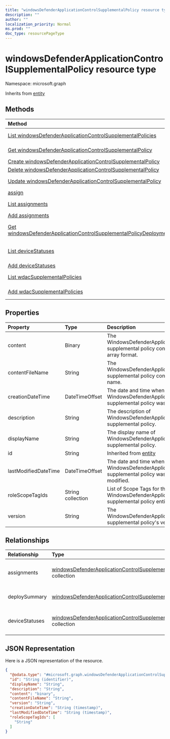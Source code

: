 ```yaml
---
title: "windowsDefenderApplicationControlSupplementalPolicy resource type"
description: ""
author: ""
localization_priority: Normal
ms.prod: ""
doc_type: resourcePageType
---
```


# windowsDefenderApplicationControlSupplementalPolicy resource type


Namespace: microsoft.graph




Inherits from [entity](../resources/entity.md)

## Methods
|Method|Return Type|Description|
|:---|:---|:---|
|[List windowsDefenderApplicationControlSupplementalPolicies](../api/windowsdefenderapplicationcontrolsupplementalpolicy-list.md)|[windowsDefenderApplicationControlSupplementalPolicy](../resources/windowsdefenderapplicationcontrolsupplementalpolicy.md) collection|List properties and relationships of the [windowsDefenderApplicationControlSupplementalPolicy](../resources/windowsdefenderapplicationcontrolsupplementalpolicy.md) objects.|
|[Get windowsDefenderApplicationControlSupplementalPolicy](../api/windowsdefenderapplicationcontrolsupplementalpolicy-get.md)|[windowsDefenderApplicationControlSupplementalPolicy](../resources/windowsdefenderapplicationcontrolsupplementalpolicy.md)|Read properties and relationships of the [windowsDefenderApplicationControlSupplementalPolicy](../resources/windowsdefenderapplicationcontrolsupplementalpolicy.md) object.|
|[Create windowsDefenderApplicationControlSupplementalPolicy](../api/windowsdefenderapplicationcontrolsupplementalpolicy-create.md)|[windowsDefenderApplicationControlSupplementalPolicy](../resources/windowsdefenderapplicationcontrolsupplementalpolicy.md)|Create a new [windowsDefenderApplicationControlSupplementalPolicy](../resources/windowsdefenderapplicationcontrolsupplementalpolicy.md) object.|
|[Delete windowsDefenderApplicationControlSupplementalPolicy](../api/windowsdefenderapplicationcontrolsupplementalpolicy-delete.md)|None|Deletes a [windowsDefenderApplicationControlSupplementalPolicy](../resources/windowsdefenderapplicationcontrolsupplementalpolicy.md).|
|[Update windowsDefenderApplicationControlSupplementalPolicy](../api/windowsdefenderapplicationcontrolsupplementalpolicy-update.md)|[windowsDefenderApplicationControlSupplementalPolicy](../resources/windowsdefenderapplicationcontrolsupplementalpolicy.md)|Update the properties of a [windowsDefenderApplicationControlSupplementalPolicy](../resources/windowsdefenderapplicationcontrolsupplementalpolicy.md) object.|
|[assign](../api/windowsdefenderapplicationcontrolsupplementalpolicy-assign.md)|None||
|[List assignments](../api/windowsdefenderapplicationcontrolsupplementalpolicy-list-assignments.md)|[windowsDefenderApplicationControlSupplementalPolicyAssignment](../resources/windowsdefenderapplicationcontrolsupplementalpolicyassignment.md) collection|Get the windowsDefenderApplicationControlSupplementalPolicyAssignments from the assignments navigation property.|
|[Add assignments](../api/windowsdefenderapplicationcontrolsupplementalpolicy-post-assignments.md)|[windowsDefenderApplicationControlSupplementalPolicyAssignment](../resources/windowsdefenderapplicationcontrolsupplementalpolicyassignment.md)|Add assignments by posting to the assignments collection.|
|[Get windowsDefenderApplicationControlSupplementalPolicyDeploymentSummary](../api/windowsdefenderapplicationcontrolsupplementalpolicydeploymentsummary-get.md)|[windowsDefenderApplicationControlSupplementalPolicyDeploymentSummary](../resources/windowsdefenderapplicationcontrolsupplementalpolicydeploymentsummary.md)|Read properties and relationships of the [windowsDefenderApplicationControlSupplementalPolicyDeploymentSummary](../resources/windowsdefenderapplicationcontrolsupplementalpolicydeploymentsummary.md) object.|
|[List deviceStatuses](../api/windowsdefenderapplicationcontrolsupplementalpolicy-list-devicestatuses.md)|[windowsDefenderApplicationControlSupplementalPolicyDeploymentStatus](../resources/windowsdefenderapplicationcontrolsupplementalpolicydeploymentstatus.md) collection|Get the windowsDefenderApplicationControlSupplementalPolicyDeploymentStatuses from the deviceStatuses navigation property.|
|[Add deviceStatuses](../api/windowsdefenderapplicationcontrolsupplementalpolicy-post-devicestatuses.md)|[windowsDefenderApplicationControlSupplementalPolicyDeploymentStatus](../resources/windowsdefenderapplicationcontrolsupplementalpolicydeploymentstatus.md)|Add deviceStatuses by posting to the deviceStatuses collection.|
|[List wdacSupplementalPolicies](../api/intune-apps-deviceappmanagement-list-wdacsupplementalpolicies.md)|[windowsDefenderApplicationControlSupplementalPolicy](../resources/windowsdefenderapplicationcontrolsupplementalpolicy.md) collection|Get the windowsDefenderApplicationControlSupplementalPolicies from the wdacSupplementalPolicies navigation property.|
|[Add wdacSupplementalPolicies](../api/intune-apps-deviceappmanagement-post-wdacsupplementalpolicies.md)|[windowsDefenderApplicationControlSupplementalPolicy](../resources/windowsdefenderapplicationcontrolsupplementalpolicy.md)|Add wdacSupplementalPolicies by posting to the wdacSupplementalPolicies collection.|

## Properties
|Property|Type|Description|
|:---|:---|:---|
|content|Binary|The WindowsDefenderApplicationControl supplemental policy content in byte array format.|
|contentFileName|String|The WindowsDefenderApplicationControl supplemental policy content's file name.|
|creationDateTime|DateTimeOffset|The date and time when the WindowsDefenderApplicationControl supplemental policy was uploaded.|
|description|String|The description of WindowsDefenderApplicationControl supplemental policy.|
|displayName|String|The display name of WindowsDefenderApplicationControl supplemental policy.|
|id|String| Inherited from [entity](../resources/entity.md)|
|lastModifiedDateTime|DateTimeOffset|The date and time when the WindowsDefenderApplicationControl supplemental policy was last modified.|
|roleScopeTagIds|String collection|List of Scope Tags for this WindowsDefenderApplicationControl supplemental policy entity.|
|version|String|The WindowsDefenderApplicationControl supplemental policy's version.|

## Relationships
|Relationship|Type|Description|
|:---|:---|:---|
|assignments|[windowsDefenderApplicationControlSupplementalPolicyAssignment](../resources/windowsdefenderapplicationcontrolsupplementalpolicyassignment.md) collection|The associated group assignments for this WindowsDefenderApplicationControl supplemental policy.|
|deploySummary|[windowsDefenderApplicationControlSupplementalPolicyDeploymentSummary](../resources/windowsdefenderapplicationcontrolsupplementalpolicydeploymentsummary.md)|WindowsDefenderApplicationControl supplemental policy deployment summary.|
|deviceStatuses|[windowsDefenderApplicationControlSupplementalPolicyDeploymentStatus](../resources/windowsdefenderapplicationcontrolsupplementalpolicydeploymentstatus.md) collection|The list of device deployment states for this WindowsDefenderApplicationControl supplemental policy.|

## JSON Representation
Here is a JSON representation of the resource.
<!-- {
  "blockType": "resource",
  "keyProperty": "id",
  "@odata.type": "microsoft.graph.windowsDefenderApplicationControlSupplementalPolicy",
  "baseType": "microsoft.graph.entity",
  "openType": false
}
-->
``` json
{
  "@odata.type": "#microsoft.graph.windowsDefenderApplicationControlSupplementalPolicy",
  "id": "String (identifier)",
  "displayName": "String",
  "description": "String",
  "content": "binary",
  "contentFileName": "String",
  "version": "String",
  "creationDateTime": "String (timestamp)",
  "lastModifiedDateTime": "String (timestamp)",
  "roleScopeTagIds": [
    "String"
  ]
}
```

